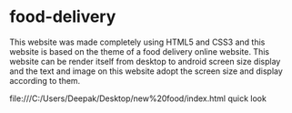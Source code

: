# food-delivery
This website was made completely using HTML5 and CSS3 and this website is based on the  theme of a food delivery online website. This website can be render itself from desktop to android screen size display and the text  and image on this website adopt the screen size and display according to them.

file:///C:/Users/Deepak/Desktop/new%20food/index.html  quick look
